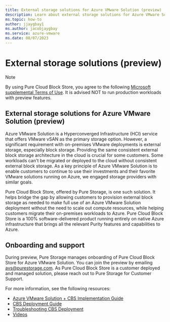```yaml
--- 
title: External storage solutions for Azure VMware Solution (preview)
description: Learn about external storage solutions for Azure VMware Solution private cloud.
ms.topic: how-to
author: jjaygbay1
ms.author: jacobjaygbay
ms.service: azure-vmware
ms.date: 08/07/2023
--- 
```


# External storage solutions (preview) 

> [!NOTE] 
> By using Pure Cloud Block Store, you agree to the following [Microsoft supplemental Terms of Use](https://azure.microsoft.com/support/legal/preview-supplemental-terms/). It is advised NOT to run production workloads with preview features. 

## External storage solutions for Azure VMware Solution (preview) 

Azure VMware Solution is a Hyperconverged Infrastructure (HCI) service that offers VMware vSAN as the primary storage option. However, a significant requirement with on-premises VMware deployments is external storage, especially block storage. Providing the same consistent external block storage architecture in the cloud is crucial for some customers. Some workloads can't be migrated or deployed to the cloud without consistent external block storage. As a key principle of Azure VMware Solution is to enable customers to continue to use their investments and their favorite VMware solutions running on Azure, we engaged storage providers with similar goals. 

Pure Cloud Block Store, offered by Pure Storage, is one such solution. It helps bridge the gap by allowing customers to provision external block storage as needed to make full use of an Azure VMware Solution deployment without the need to scale out compute resources, while helping customers migrate their on-premises workloads to Azure. Pure Cloud Block Store is a 100% software-delivered product running entirely on native Azure infrastructure that brings all the relevant Purity features and capabilities to Azure. 

## Onboarding and support

During preview, Pure Storage manages onboarding of Pure Cloud Block Store for Azure VMware Solution. You can join the preview by emailing [avs@purestorage.com](mailto:avs@purestorage.com). As Pure Cloud Block Store is a customer deployed and managed solution, please reach out to Pure Storage for Customer Support.

For more information, see the following resources: 

- [Azure VMware Solution + CBS Implementation Guide](https://support.purestorage.com/Pure_Cloud_Block_Store/Azure_VMware_Solution_and_Cloud_Block_Store_Implementation_Guide)
- [CBS Deployment Guide](https://support.purestorage.com/Pure_Cloud_Block_Store/Pure_Cloud_Block_Store_on_Azure_Implementation_Guide)
- [Troubleshooting CBS Deployment](https://support.purestorage.com/Pure_Cloud_Block_Store/Pure_Cloud_Block_Store_on_Azure_-_Troubleshooting_Guide)
- [Videos](https://support.purestorage.com/Pure_Cloud_Block_Store/Azure_VMware_Solution_and_Cloud_Block_Store_Video_Demos)
